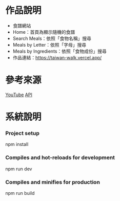 # 作品說明

- 食譜網站
- Home：首頁為顯示隨機的食譜
- Search Meals：依照「食物名稱」搜尋
- Meals by Letter：依照「字母」搜尋
- Meals by Ingredients：依照「食物成份」搜尋
- 作品連結：https://taiwan-walk.vercel.app/
  
# 參考來源
[YouTube](https://www.youtube.com/watch?v=cfiN8lCA3RM&list=LL&index=6&t=14s&ab_channel=TheCodeholic)
[API](https://www.themealdb.com/api.php)

# 系統說明

### Project setup
npm install

### Compiles and hot-reloads for development
npm run dev

### Compiles and minifies for production
npm run build
